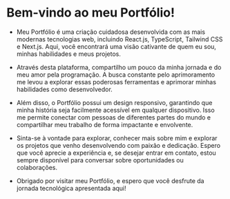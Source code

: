 # Bem-vindo ao meu Portfólio!

- Meu Portfólio é uma criação cuidadosa desenvolvida com as mais modernas tecnologias web, incluindo React.js, TypeScript, Tailwind CSS e Next.js. Aqui, você encontrará uma visão cativante de quem eu sou, minhas habilidades e meus projetos.

- Através desta plataforma, compartilho um pouco da minha jornada e do meu amor pela programação. A busca constante pelo aprimoramento me levou a explorar essas poderosas ferramentas e aprimorar minhas habilidades como desenvolvedor.

- Além disso, o Portfólio possui um design responsivo, garantindo que minha história seja facilmente acessível em qualquer dispositivo. Isso me permite conectar com pessoas de diferentes partes do mundo e compartilhar meu trabalho de forma impactante e envolvente.

- Sinta-se à vontade para explorar, conhecer mais sobre mim e explorar os projetos que venho desenvolvendo com paixão e dedicação. Espero que você aprecie a experiência e, se desejar entrar em contato, estou sempre disponível para conversar sobre oportunidades ou colaborações.

- Obrigado por visitar meu Portfólio, e espero que você desfrute da jornada tecnológica apresentada aqui!
